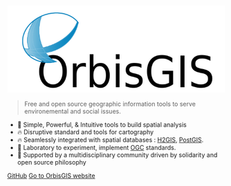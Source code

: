 ![logo](assets/images/orbisgis_header.png)

<div class="cnrs-logo">
  <div class="logo"></div>
</div>

> Free and open source geographic information tools to serve environemental and social issues.
    
- 🚀 Simple, Powerful, & Intuitive tools to build spatial analysis
- 🔥 Disruptive standard and tools for cartography
- 🔥 Seamlessly integrated with spatial databases : [H2GIS](http://www.h2gis.org/), [PostGIS](http://postgis.net/). 
- :nut_and_bolt: Laboratory to experiment, implement [OGC](https://www.ogc.org/) standards.
- :muscle:️️ Supported by a multidisciplinary community driven by solidarity and open source philosophy

<div class="buttons">
  <a href="https://github.com/orbisgis/" target="_blank"><span>GitHub</span></a>
  <a href="#/README"><span>Go to OrbisGIS website</span></a>
</div>


